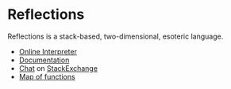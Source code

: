 # Reflections

Reflections is a stack-based, two-dimensional, esoteric language.
* [Online Interpreter](https://thewastl.github.io/Reflections/reflections.html)
* [Documentation](https://github.com/TheWastl/Reflections/wiki)
* [Chat](https://chat.stackexchange.com/rooms/74079/reflections) on [StackExchange](https://stackexchange.com/)
* [Map of functions](https://thewastl.github.io/Reflections/field.html)
